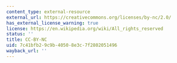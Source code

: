 ```yaml
---
content_type: external-resource
external_url: https://creativecommons.org/licenses/by-nc/2.0/
has_external_license_warning: true
license: https://en.wikipedia.org/wiki/All_rights_reserved
status: ''
title: CC-BY-NC
uid: 7c41bfb2-9c9b-4050-8e3c-7f2802051496
wayback_url: ''
---
```

